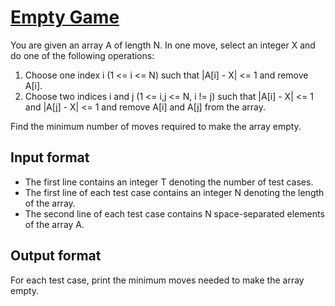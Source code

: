 # [Empty Game][link]

You are given an array A of length N. In one move, select an integer X and do one of the following operations:

1. Choose one index i (1 <= i <= N) such that |A[i] - X| <= 1 and remove A[i].
2. Choose two indices i and j (1 <= i,j <= N, i != j) such that |A[i] - X| <= 1 and |A[j] - X| <= 1 and remove A[i] and A[j] from the array.

Find the minimum number of moves required to make the array empty.

## Input format

- The first line contains an integer T denoting the number of test cases.
- The first line of each test case contains an integer N denoting the length of the array.
- The second line of each test case contains N space-separated elements of the array A.

## Output format

For each test case, print the minimum moves needed to make the array empty.

[link]: https://www.hackerearth.com/practice/algorithms/greedy/basics-of-greedy-algorithms/practice-problems/algorithm/empty-game-d49730e1/
